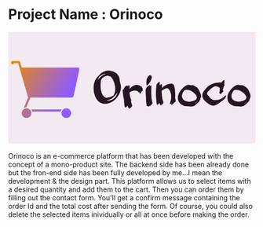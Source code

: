 # Project Name : Orinoco

![Orinoco Logo](./img/logo.png)

Orinoco is an e-commerce platform that has been developed with the concept of a mono-product site. The backend side has been already done but the fron-end side has been fully developed by me...I mean the development & the design part. 
This platform allows us to select items with a desired quantity and add them to the cart. Then you can order them by filling out the contact form. You'll get a confirm message containing the order Id and the total cost after sending the form. 
Of course, you could also delete the selected items inividually or all at once before making the order.
